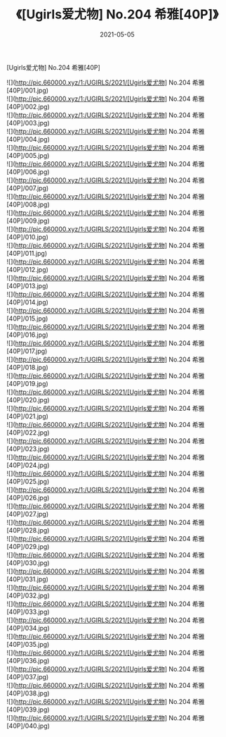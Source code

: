 ﻿---
layout: post
title:  《[Ugirls爱尤物] No.204 希雅[40P]》
date:   2021-05-05
img: http://pic.660000.xyz/1:/UGIRLS/2021/[Ugirls爱尤物] No.204 希雅[40P]/000.jpg
categories: [美女, 清纯, 唯美]
---

[Ugirls爱尤物] No.204 希雅[40P]

  ![](http://pic.660000.xyz/1:/UGIRLS/2021/[Ugirls爱尤物] No.204 希雅[40P]/001.jpg) <br> ![](http://pic.660000.xyz/1:/UGIRLS/2021/[Ugirls爱尤物] No.204 希雅[40P]/002.jpg) <br> ![](http://pic.660000.xyz/1:/UGIRLS/2021/[Ugirls爱尤物] No.204 希雅[40P]/003.jpg) <br> ![](http://pic.660000.xyz/1:/UGIRLS/2021/[Ugirls爱尤物] No.204 希雅[40P]/004.jpg) <br> ![](http://pic.660000.xyz/1:/UGIRLS/2021/[Ugirls爱尤物] No.204 希雅[40P]/005.jpg) <br> ![](http://pic.660000.xyz/1:/UGIRLS/2021/[Ugirls爱尤物] No.204 希雅[40P]/006.jpg) <br> ![](http://pic.660000.xyz/1:/UGIRLS/2021/[Ugirls爱尤物] No.204 希雅[40P]/007.jpg) <br> ![](http://pic.660000.xyz/1:/UGIRLS/2021/[Ugirls爱尤物] No.204 希雅[40P]/008.jpg) <br> ![](http://pic.660000.xyz/1:/UGIRLS/2021/[Ugirls爱尤物] No.204 希雅[40P]/009.jpg) <br> ![](http://pic.660000.xyz/1:/UGIRLS/2021/[Ugirls爱尤物] No.204 希雅[40P]/010.jpg) <br> ![](http://pic.660000.xyz/1:/UGIRLS/2021/[Ugirls爱尤物] No.204 希雅[40P]/011.jpg) <br> ![](http://pic.660000.xyz/1:/UGIRLS/2021/[Ugirls爱尤物] No.204 希雅[40P]/012.jpg) <br> ![](http://pic.660000.xyz/1:/UGIRLS/2021/[Ugirls爱尤物] No.204 希雅[40P]/013.jpg) <br> ![](http://pic.660000.xyz/1:/UGIRLS/2021/[Ugirls爱尤物] No.204 希雅[40P]/014.jpg) <br> ![](http://pic.660000.xyz/1:/UGIRLS/2021/[Ugirls爱尤物] No.204 希雅[40P]/015.jpg) <br> ![](http://pic.660000.xyz/1:/UGIRLS/2021/[Ugirls爱尤物] No.204 希雅[40P]/016.jpg) <br> ![](http://pic.660000.xyz/1:/UGIRLS/2021/[Ugirls爱尤物] No.204 希雅[40P]/017.jpg) <br> ![](http://pic.660000.xyz/1:/UGIRLS/2021/[Ugirls爱尤物] No.204 希雅[40P]/018.jpg) <br> ![](http://pic.660000.xyz/1:/UGIRLS/2021/[Ugirls爱尤物] No.204 希雅[40P]/019.jpg) <br> ![](http://pic.660000.xyz/1:/UGIRLS/2021/[Ugirls爱尤物] No.204 希雅[40P]/020.jpg) <br> ![](http://pic.660000.xyz/1:/UGIRLS/2021/[Ugirls爱尤物] No.204 希雅[40P]/021.jpg) <br> ![](http://pic.660000.xyz/1:/UGIRLS/2021/[Ugirls爱尤物] No.204 希雅[40P]/022.jpg) <br> ![](http://pic.660000.xyz/1:/UGIRLS/2021/[Ugirls爱尤物] No.204 希雅[40P]/023.jpg) <br> ![](http://pic.660000.xyz/1:/UGIRLS/2021/[Ugirls爱尤物] No.204 希雅[40P]/024.jpg) <br> ![](http://pic.660000.xyz/1:/UGIRLS/2021/[Ugirls爱尤物] No.204 希雅[40P]/025.jpg) <br> ![](http://pic.660000.xyz/1:/UGIRLS/2021/[Ugirls爱尤物] No.204 希雅[40P]/026.jpg) <br> ![](http://pic.660000.xyz/1:/UGIRLS/2021/[Ugirls爱尤物] No.204 希雅[40P]/027.jpg) <br> ![](http://pic.660000.xyz/1:/UGIRLS/2021/[Ugirls爱尤物] No.204 希雅[40P]/028.jpg) <br> ![](http://pic.660000.xyz/1:/UGIRLS/2021/[Ugirls爱尤物] No.204 希雅[40P]/029.jpg) <br> ![](http://pic.660000.xyz/1:/UGIRLS/2021/[Ugirls爱尤物] No.204 希雅[40P]/030.jpg) <br> ![](http://pic.660000.xyz/1:/UGIRLS/2021/[Ugirls爱尤物] No.204 希雅[40P]/031.jpg) <br> ![](http://pic.660000.xyz/1:/UGIRLS/2021/[Ugirls爱尤物] No.204 希雅[40P]/032.jpg) <br> ![](http://pic.660000.xyz/1:/UGIRLS/2021/[Ugirls爱尤物] No.204 希雅[40P]/033.jpg) <br> ![](http://pic.660000.xyz/1:/UGIRLS/2021/[Ugirls爱尤物] No.204 希雅[40P]/034.jpg) <br> ![](http://pic.660000.xyz/1:/UGIRLS/2021/[Ugirls爱尤物] No.204 希雅[40P]/035.jpg) <br> ![](http://pic.660000.xyz/1:/UGIRLS/2021/[Ugirls爱尤物] No.204 希雅[40P]/036.jpg) <br> ![](http://pic.660000.xyz/1:/UGIRLS/2021/[Ugirls爱尤物] No.204 希雅[40P]/037.jpg) <br> ![](http://pic.660000.xyz/1:/UGIRLS/2021/[Ugirls爱尤物] No.204 希雅[40P]/038.jpg) <br> ![](http://pic.660000.xyz/1:/UGIRLS/2021/[Ugirls爱尤物] No.204 希雅[40P]/039.jpg) <br> ![](http://pic.660000.xyz/1:/UGIRLS/2021/[Ugirls爱尤物] No.204 希雅[40P]/040.jpg) <br>